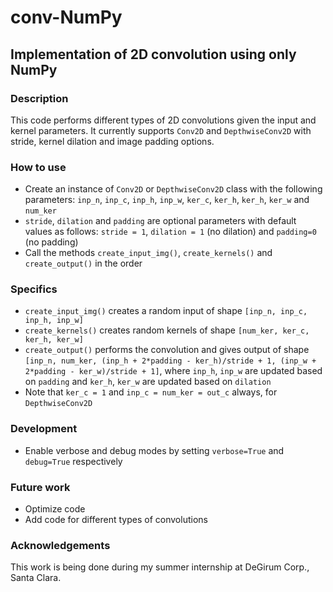 # conv-NumPy
## Implementation of 2D convolution using only NumPy

### Description
This code performs different types of 2D convolutions given the input and kernel parameters. It currently supports `Conv2D` and `DepthwiseConv2D` with stride, kernel dilation and image padding options.

### How to use
* Create an instance of `Conv2D` or `DepthwiseConv2D` class with the following parameters: `inp_n`, `inp_c`, `inp_h`, `inp_w`, `ker_c`, `ker_h`, `ker_h`, `ker_w` and `num_ker`
* `stride`, `dilation` and `padding` are optional parameters with default values as follows: `stride = 1`, `dilation = 1` (no dilation) and `padding=0` (no padding)
* Call the methods `create_input_img()`, `create_kernels()` and `create_output()` in the order

### Specifics
* `create_input_img()` creates a random input of shape `[inp_n, inp_c, inp_h, inp_w]`
* `create_kernels()` creates random kernels of shape `[num_ker, ker_c, ker_h, ker_w]`
* `create_output()` performs the convolution and gives output of shape `[inp_n, num_ker, (inp_h + 2*padding - ker_h)/stride + 1, (inp_w + 2*padding - ker_w)/stride + 1]`, where `inp_h`, `inp_w` are updated based on `padding` and `ker_h`, `ker_w` are updated based on `dilation`
* Note that `ker_c = 1` and `inp_c = num_ker = out_c` always, for `DepthwiseConv2D`
### Development
* Enable verbose and debug modes by setting `verbose=True` and `debug=True` respectively

### Future work
* Optimize code
* Add code for different types of convolutions

### Acknowledgements
This work is being done during my summer internship at DeGirum Corp., Santa Clara.
